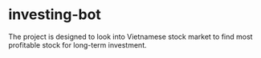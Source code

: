 # investing-bot
The project is designed to look into Vietnamese stock market to find most profitable stock for long-term investment.
